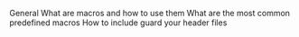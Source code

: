 General
What are macros and how to use them
What are the most common predefined macros
How to include guard your header files

